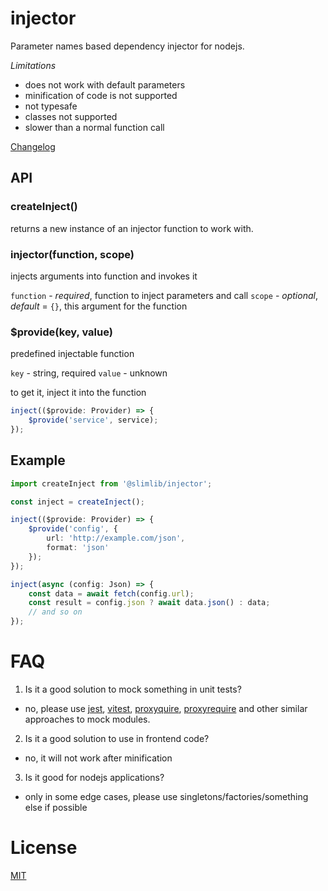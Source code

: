 # injector

Parameter names based dependency injector for nodejs.

*Limitations*

- does not work with default parameters
- minification of code is not supported
- not typesafe
- classes not supported
- slower than a normal function call

[Changelog](./CHANGELOG.md)

## API

### createInject()

returns a new instance of an injector function to work with.

### injector(function, scope)

injects arguments into function and invokes it

`function` - *required*, function to inject parameters and call
`scope` - *optional*, *default* = `{}`, this argument for the function

### $provide(key, value)

predefined injectable function

`key` - string, required
`value` - unknown

to get it, inject it into the function

```typescript
inject(($provide: Provider) => {
    $provide('service', service);
});
```

## Example

```typescript
import createInject from '@slimlib/injector';

const inject = createInject();

inject(($provide: Provider) => {
    $provide('config', {
        url: 'http://example.com/json',
        format: 'json'
    });
});

inject(async (config: Json) => {
    const data = await fetch(config.url);
    const result = config.json ? await data.json() : data;
    // and so on
});
```

# FAQ

1. Is it a good solution to mock something in unit tests?

- no, please use [jest](https://jestjs.io/), [vitest](https://vitest.dev/), [proxyquire](https://www.npmjs.com/package/proxyquire), [proxyrequire](https://www.npmjs.com/package/proxyrequire) and other similar approaches to mock modules.

2. Is it a good solution to use in frontend code?

- no, it will not work after minification

3. Is it good for nodejs applications?

- only in some edge cases, please use singletons/factories/something else if possible

# License

[MIT](https://github.com/kshutkin/slimlib/blob/main/LICENSE)
